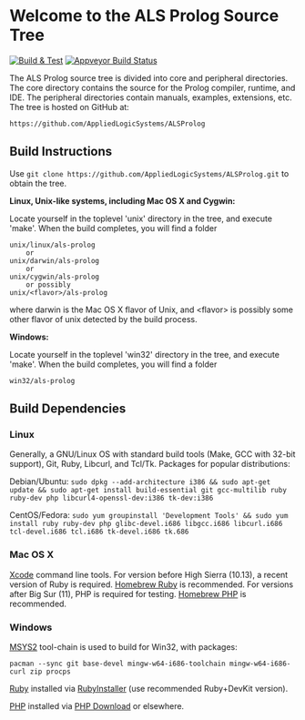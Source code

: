 Welcome to the ALS Prolog Source Tree
=====================================

[![Build & Test](https://github.com/AppliedLogicSystems/ALSProlog/actions/workflows/ci.yml/badge.svg)](https://github.com/AppliedLogicSystems/ALSProlog/actions/workflows/ci.yml)
[![Appveyor Build Status](https://ci.appveyor.com/api/projects/status/786esihnss6ksk7k/branch/master?svg=true)](https://ci.appveyor.com/project/AppliedLogicSystems/alsprolog/branch/master)

The ALS Prolog source tree is divided into core and peripheral
directories.  The core directory contains the source for the Prolog
compiler, runtime, and IDE. The peripheral directories contain manuals, examples, extensions, etc. The tree is hosted on GitHub at:

	https://github.com/AppliedLogicSystems/ALSProlog

Build Instructions
------------------

Use `git clone https://github.com/AppliedLogicSystems/ALSProlog.git` to obtain the tree.

**Linux, Unix-like systems, including Mac OS X and Cygwin:**

Locate yourself in the toplevel 'unix' directory in the tree, and execute 'make'.  When the build completes, you will find a folder  

	unix/linux/als-prolog	
		or 	
	unix/darwin/als-prolog
		or 	
	unix/cygwin/als-prolog
		or possibly
	unix/<flavor>/als-prolog
where darwin is the Mac OS X flavor of Unix, and &lt;flavor&gt; is possibly some other flavor of unix detected by the build process.

**Windows:**

Locate yourself in the toplevel 'win32' directory in the tree, and execute 'make'.  When the build completes, you will find a folder  

	win32/als-prolog	

Build Dependencies
------------------

### Linux

Generally, a GNU/Linux OS with standard build tools (Make, GCC with 32-bit support), Git, Ruby, Libcurl, and Tcl/Tk. Packages for popular distributions:

Debian/Ubuntu: `sudo dpkg --add-architecture i386 && sudo apt-get update && sudo apt-get install build-essential git gcc-multilib ruby ruby-dev php libcurl4-openssl-dev:i386 tk-dev:i386`

CentOS/Fedora: `sudo yum groupinstall 'Development Tools' && sudo yum install ruby ruby-dev php glibc-devel.i686 libgcc.i686 libcurl.i686 tcl-devel.i686 tcl.i686 tk-devel.i686 tk.686`

### Mac OS X

[Xcode](https://developer.apple.com/xcode/) command line tools.
For version before High Sierra (10.13), a recent version of Ruby is required. [Homebrew Ruby](https://jekyllrb.com/docs/installation/macos/#homebrew) is recommended.
For versions after Big Sur (11), PHP is required for testing. [Homebrew PHP](https://formulae.brew.sh/formula/php) is recommended.

### Windows

[MSYS2](https://www.msys2.org) tool-chain is used to build for Win32, with packages:

    pacman --sync git base-devel mingw-w64-i686-toolchain mingw-w64-i686-curl zip procps

[Ruby](https://www.ruby-lang.org/en/) installed via [RubyInstaller](https://rubyinstaller.org) (use recommended Ruby+DevKit version).

[PHP](https://www.php.net) installed via [PHP Download](https://windows.php.net/download/) or elsewhere.
